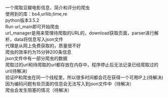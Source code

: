 <div><div>一个爬取豆瓣电影信息、简介和评分的爬虫</div><div>使用到的库：bs4,urllib,time,re</div><div>python版本3.5.2</div><div>Run url_main即可开始爬虫</div><div>url_manager是用来管理待爬取的URL的，download获取页面，parser进行解析，data将信息写入json文件</div><div>代理是从网上免费获取的，质量很不好</div><div>爬虫的效率约为15分钟200条信息</div><div>json文件中有一部分爬虫的数据</div><div>爬取过的url和待爬取的url都存放在内存中，程序停止后无法记录已经爬取过的url(待解决)</div><div>验证IP和爬虫在同一个线程里，所以很多时间都会花在获得一个可用IP上(待解决)</div><div>因为编码问题有些页面的信息会无法写入到json文件中（待解决）</div></div><div>爬虫会发生阻塞的情况（待解决）</div><div><br></div>
